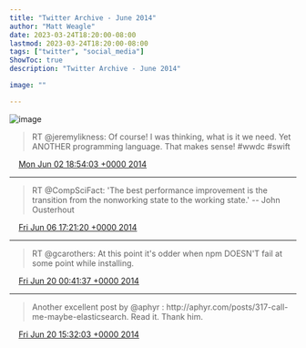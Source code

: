 ```yaml
---
title: "Twitter Archive - June 2014"
author: "Matt Weagle"
date: 2023-03-24T18:20:00-08:00
lastmod: 2023-03-24T18:20:00-08:00
tags: ["twitter", "social_media"]
ShowToc: true
description: "Twitter Archive - June 2014"

image: ""

---
```

![image](/sadtwitterbird3.jpg)

> RT @jeremylikness: Of course\! I was thinking, what is it we need\. Yet ANOTHER programming language\. That makes sense\! \#wwdc \#swift

<img src="./media/tweet.ico" width="12" /> [Mon Jun 02 18:54:03 +0000 2014](https://twitter.com/mweagle/status/473538050316722176)

----

> RT @CompSciFact: 'The best performance improvement is the transition from the nonworking state to the working state\.' \-\- John Ousterhout

<img src="./media/tweet.ico" width="12" /> [Fri Jun 06 17:21:20 +0000 2014](https://twitter.com/mweagle/status/474964266722684928)

----

> RT @gcarothers: At this point it's odder when npm DOESN'T fail at some point while installing\.

<img src="./media/tweet.ico" width="12" /> [Fri Jun 20 00:41:37 +0000 2014](https://twitter.com/mweagle/status/479786110424317952)

----

> Another excellent post by @aphyr :  http://aphyr\.com/posts/317\-call\-me\-maybe\-elasticsearch\. Read it\. Thank him\.

<img src="./media/tweet.ico" width="12" /> [Fri Jun 20 15:32:03 +0000 2014](https://twitter.com/mweagle/status/480010197046280193)